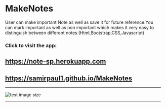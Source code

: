 # MakeNotes
User can make important Note as well as save it for future reference.You can mark important as well as non important which makes it very easy to distinguish between different notes.(Html,Bootstrap,CSS,Javascript) 
### Click to visit the app: 
##    https://note-sp.herokuapp.com
##    https://samirpaul1.github.io/MakeNotes



---

![test image size](https://raw.githubusercontent.com/SamirPaul1/MakeNotes/main/demo.png)


---

